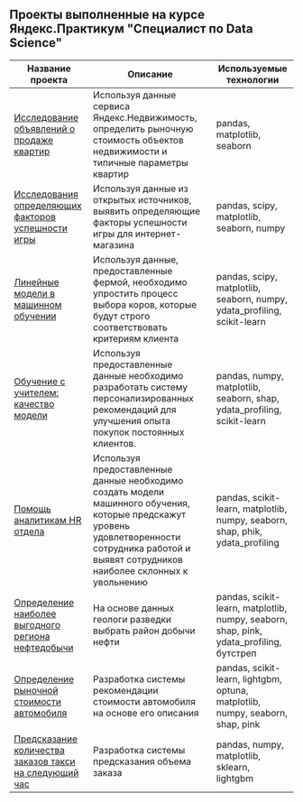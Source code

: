 ## Проекты выполненные на курсе Яндекс.Практикум "Специалист по Data Science"
| Название проекта | Описание | Используемые технологии |
|-----------|----------|----------|
| [Исследование объявлений о продаже квартир](https://github.com/SegaObin/Yandex-practicum-projects/blob/main/research%20of%20advertisements%20for%20apartments%20for%20sale/research_of_advertisements_for_apartments_for_sale.ipynb)   | Используя данные сервиса Яндекс.Недвижимость, определить рыночную стоимость объектов недвижимости и типичные параметры квартир |  pandas, matplotlib, seaborn|
| [Исследования определяющих факторов успешности игры](https://github.com/SegaObin/Yandex-practicum-projects/blob/main/Exploring%20the%20determinants%20of%20game%20success/exploring_the_determinants_of_game_success.ipynb)  |  Используя данные из открытых источников, выявить определяющие факторы успешности игры для интернет-магазина  |  pandas, scipy, matplotlib, seaborn, numpy  |
| [Линейные модели в машинном обучении](https://github.com/SegaObin/Yandex-practicum-projects/blob/main/linear%20models%20in%20machine%20learning/linear_models_in_machine_learning.ipynb)  |  Используя данные, предоставленные фермой, необходимо упростить процесс выбора коров, которые будут строго соответствовать критериям клиента  |  pandas, scipy, matplotlib, seaborn, numpy, ydata_profiling, scikit-learn  |
| [Обучение с учителем: качество модели](https://github.com/SegaObin/Yandex-practicum-projects/blob/main/learning%20with%20the%20teacher%20the%20quality%20of%20the%20model/learning_with_the_teacher_the_quality_of_the_model.ipynb) | Используя предоставленные данные необходимо разработать систему персонализированных рекомендаций для улучшения опыта покупок постоянных клиентов. | pandas, numpy, matplotlib, seaborn, shap, ydata_profiling, scikit-learn | 
| [Помощь аналитикам HR отдела](https://github.com/SegaObin/Yandex-practicum-projects/blob/main/Assisting%20HR%20department%20analysts/assisting_hr_department_analysts.ipynb) |  Используя предоставленные данные необходимо создать модели машинного обучения, которые предскажут уровень удовлетворенности сотрудника работой и выявят сотрудников наиболее склонных к увольнению  |  pandas, scikit-learn, matplotlib, numpy, seaborn, shap, phik, ydata_profiling  |
|  [Определение наиболее выгодного региона нефтедобычи](https://github.com/SegaObin/Yandex-practicum-projects/blob/main/selecting%20a%20location%20for%20the%20well/selecting_a_location_for_the_well.ipynb) |  На основе данных геологи разведки выбрать район добычи нефти  |  pandas, scikit-learn, matplotlib, numpy, seaborn, shap, pink, ydata_profiling, бутстреп  |
| [Определение рыночной стоимости автомобиля](https://github.com/SegaObin/Yandex-practicum-projects/blob/main/vehicle%20valuation/vehicle_valuation.ipynb) | Разработка системы рекомендации стоимости автомобиля на основе его описания | pandas, scikit-learn, lightgbm, optuna, matplotlib, numpy, seaborn, shap, pink|
| [Предсказание количества заказов такси на следующий час](https://github.com/SegaObin/Yandex-practicum-projects/blob/main/forecasting%20of%20cab%20orders/forecasting_of_cab_orders.ipynb) | Разработка системы предсказания объема заказа | pandas, numpy, matplotlib, sklearn, lightgbm |
